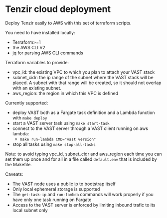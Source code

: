 # Tenzir cloud deployment

Deploy Tenzir easily to AWS with this set of terraform scripts.

You need to have installed locally:
- Terraform>=1 
- the AWS CLI V2
- jq for parsing AWS CLI commands

Terraform variables to provide:
- vpc_id: the existing VPC to which you plan to attach your VAST stack
- subnet_cidr: the ip range of the subnet where the VAST stack will be placed. A subnet with that range will be created, so it should not overlap with an existing subnet.
- aws_region: the region in which this VPC is defined

Currently supported:
- deploy VAST both as a Fargate task definition and a Lambda function with `make deploy`
- start a VAST server task using `make start-task`
- connect to the VAST server through a VAST client running on aws lambda:
  - `make run-lambda CMD="vast version"`
- stop all tasks using `make stop-all-tasks`

Note: to avoid typing vpc_id, subnet_cidr and aws_region each time you can set them up once and for all in a file called `default.env` that is included by the Makefile.

Caveats:
- The VAST node uses a public ip to bootstrap itself
- Only local ephemeral storage is supported
- The `get-task-ip` and `run-lambda` commands will work properly if you have only one task running on Fargate
- Access to the VAST server is enforced by limiting inbound trafic to its local subnet only
